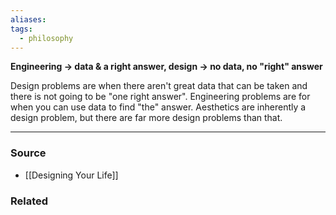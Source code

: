 ```yaml
---
aliases: 
tags:
  - philosophy
---
```

**Engineering → data & a right answer, design → no data, no "right" answer**

Design problems are when there aren't great data that can be taken and there is not going to be "one right answer". Engineering problems are for when you can use data to find "the" answer. Aesthetics are inherently a design problem, but there are far more design problems than that. 

---

### Source
- [[Designing Your Life]]

### Related